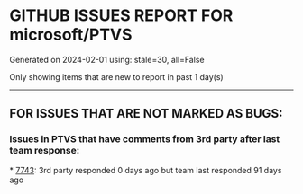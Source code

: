 
# GITHUB ISSUES REPORT FOR microsoft/PTVS


Generated on 2024-02-01 using: stale=30, all=False


Only showing items that are new to report in past 1 day(s)


---

## FOR ISSUES THAT ARE NOT MARKED AS BUGS:


### Issues in PTVS that have comments from 3rd party after last team response:


\* [7743](https://github.com/microsoft/PTVS/issues/7743 "environment load sequence broken"): 3rd party responded 0 days ago but team last responded 91 days ago
